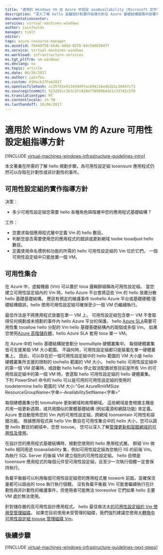 ```yaml
---
title: "適用於 Windows Vm 在 Azure 中設定 aaaAvailability |Microsoft 文件"
description: "深入了解 hello 金鑰設計和實作指導方針在 Azure 基礎結構服務中部署可用性設定組。"
documentationcenter: 
services: virtual-machines-windows
author: iainfoulds
manager: timlt
editor: 
tags: azure-resource-manager
ms.assetid: f9449f58-664b-4d5d-82f6-84c5d083047f
ms.service: virtual-machines-windows
ms.workload: infrastructure-services
ms.tgt_pltfrm: vm-windows
ms.devlang: na
ms.topic: article
ms.date: 06/26/2017
ms.author: iainfou
ms.custom: H1Hack27Feb2017
ms.openlocfilehash: cc35fd1e913434d9facb94116edb1b1c30447c71
ms.sourcegitcommit: 523283cc1b3c37c428e77850964dc1c33742c5f0
ms.translationtype: MT
ms.contentlocale: zh-TW
ms.lasthandoff: 10/06/2017
---
```

# <a name="azure-availability-sets-guidelines-for-windows-vms"></a>適用於 Windows VM 的 Azure 可用性設定組指導方針

[!INCLUDE [virtual-machines-windows-infrastructure-guidelines-intro](../../../includes/virtual-machines-windows-infrastructure-guidelines-intro.md)]

本文著重在所需的了解 hello 規劃步驟，為可用性設定組 tooensure 應用程式仍然可以存取在計劃性或非計劃性的事件。

## <a name="implementation-guidelines-for-availability-sets"></a>可用性設定組的實作指導方針
决策：

* 多少可用性設定組您需要 hello 各種角色與階層中您的應用程式基礎結構？

工作：

* 您要求每個應用程式層中定義 Vm 的 hello 數目。
* 判斷您是否需要使用您的應用程式的錯誤或更新網域 toobe tooadjust hello 數目。
* 定義使用命名慣例和功能的所需的 hello 可用性設定組的 Vm 位於它們。 一個可用性設定組中只能放置一個 VM。

## <a name="availability-sets"></a>可用性集合
在 Azure 中，虛擬機器 (Vm) 可以置於 tooa 邏輯群組稱為可用性設定組。 當您建立可用性設定組內的 Vm 時，hello Azure 平台會將這些 Vm 的 hello 放置分散 hello 基礎基礎結構。 應該有預定的維護事件 toohello Azure 平台或基礎硬體/基礎結構錯誤，hello 使用可用性設定組可確保至少一個 VM 仍繼續執行。

最佳作法是不將應用程式放置在單一 VM 上。 可用性設定組包含單一 VM 不會取得任何規劃或未規劃的事件內 hello Azure 平台的保護。 hello [Azure SLA](https://azure.microsoft.com/support/legal/sla/virtual-machines)需要可用性集 tooallow hello 分配的 Vm hello 基礎基礎結構內的兩個或多個 Vm。 如果您使用[Azure 高階儲存體](../../storage/storage-premium-storage.md?toc=%2fazure%2fvirtual-machines%2flinux%2ftoc.json)，hello Azure SLA 套用 tooa 單一 VM。

在 Azure 中的 hello 基礎結構就會劃分 toomultiple 硬體叢集中。 每個硬體叢集皆可支援某個 VM 大小範圍。 不論何時，可用性設定組都只能裝載在單一硬體叢集上。 因此，可以存在於一個可用性設定組中的 hello 範圍的 VM 大小是 hello 硬體叢集所支援的限制的 toohello 範圍的 VM 大小。 hello hello 可用性設定組中的第一個 VM 部署時，或啟動 hello hello 停止取消配置狀態目前是所有 Vm 的可用性設定組中的第一個 VM 時，會選取 hello 可用性設定組的 hello 硬體叢集。 下列 PowerShell 命令的 hello 可以是可用的可用性設定組的使用的 toodetermine hello 範圍的 VM 大小:"Get AzureRmVMSize ResourceGroupName\<字串\>-AvailabilitySetName\<字串\>"

每個硬體叢集分割 toomultiple 更新網域和故障網域。 這些網域是會根據主機是共用一般更新週期，或共用類似的實體基礎結構 (例如電源和網路功能) 來定義。 Azure 會自動發佈您的 Vm 內的可用性設定組，跨網域 toomaintain 可用性和容錯功能。 根據應用程式與 hello Vm 數目在可用性集合中的 hello 大小，您可以調整 hello 數目的網域中，您想 toouse。 您可以深入了解[管理更新和容錯網域的可用性及使用](manage-availability.md)。

在設計您的應用程式基礎結構時，規劃您使用的 hello 應用程式層。 群組 Vm 做 hello 相同用途 tooavailability 集，例如可用性設定組為您執行 IIS 的前端 Vm。 為執行 SQL Server 的後端 VM 建立個別的可用性設定組。 hello 目標是 tooensure 應用程式的每個元件受可用性設定組，且至少一次執行個體一定會保持執行。

負載平衡器可以利用每個可用性設定組旁的應用程式層 toowork 前面，並確保流量都可以路由的 tooa 執行執行個體。 沒有負載平衡器 Vm 可能會繼續執行在計劃性與非計劃性的維護事件，但使用者可能無法 tooresolve 它們如果 hello 主要 VM 處於無法使用。

針對儲存層的高可用性設計應用程式。 hello 最佳做法太[的可用性設定組的 Vm 使用受管理磁碟](manage-availability.md#use-managed-disks-for-vms-in-an-availability-set)。 如果您目前使用未受管理的磁碟，我們強烈建議您使用太[轉換中可用性設定組 toouse 管理磁碟 Vm](convert-unmanaged-to-managed-disks.md#convert-vms-in-an-availability-set)。

## <a name="next-steps"></a>後續步驟
[!INCLUDE [virtual-machines-windows-infrastructure-guidelines-next-steps](../../../includes/virtual-machines-windows-infrastructure-guidelines-next-steps.md)]
